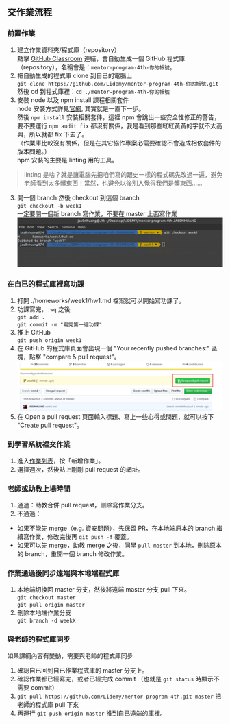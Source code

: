 ## 交作業流程
### 前置作業
1. 建立作業資料夾/程式庫（repository）  
點擊 [GitHub Classroom](https://classroom.github.com/a/SbDvk2VA) 連結，會自動生成一個 GitHub 程式庫（repository），名稱會是：`mentor-program-4th-你的帳號`。
2. 把自動生成的程式庫 clone 到自已的電腦上  
`git clone https://github.com/Lidemy/mentor-program-4th-你的帳號.git`
然後 cd 到程式庫裡：`cd ./mentor-program-4th-你的帳號`
3. 安裝 node 以及 npm install 課程相關套件  
node 安裝方式詳見[官網](https://nodejs.org/en/download/), 其實就是一直下一步。  
然後 `npm install` 安裝相關套件，這裡 npm 會跳出一些安全性修正的警告，要不要運行 `npm audit fix` 都沒有關係，我是看到那些紅紅黃黃的字就不太高興，所以就都 fix 下去了。  
（作業庫比較沒有關係，但是在其它協作專案必需要確認不會造成相依套件的版本問題。）  
npm 安裝的主要是 linting 用的工具。
>linting 是啥？就是讓電腦先把咱們寫的跟史一樣的程式碼先改過一遍，避免老師看到太多髒東西！當然，也避免以後別人覺得我們是髒東西……

3. 開一個 branch 然後 checkout 到這個 branch  
`git checkout -b week1`  
一定要開一個新 branch 寫作業，不要在 master 上面寫作業
![branch switch](../img/week1/20200607_01.png)

### 在自已的程式庫裡寫功課
1. 打開 ./homeworks/week1/hw1.md 檔案就可以開始寫功課了。
2. 功課寫完，`:wq` 之後  
`git add .`  
`git commit -m "寫完第一週功課"`
3. 推上 GitHub  
`git push origin week1`
4. 在 GitHub 的程式庫頁面會出現一個 "Your recently pushed branches:" 區塊，點擊 "compare & pull request"。
![PR](../img/week1/20200607_02.png)
5. 在 Open a pull request 頁面輸入標題、寫上一些心得或問題，就可以按下 "Create pull request"。

### 到學習系統裡交作業
1. 進入[作業列表](https://learning.lidemy.com/homeworks)，按「新增作業」。
2. 選擇週次，然後貼上剛剛 pull request 的網址。

### 老師或助教上場時間
1. 通過：助教合併 pull request，刪除寫作業分支。
2. 不通過：
  - 如果不能先 merge（e.g. 資安問題），先保留 PR，在本地端原本的 branch 繼續寫作業，修改完後再 `git push -f` 覆蓋。
  - 如果可以先 merge，助教 merge 之後，同學 `pull master` 到本地，刪除原本的 branch，重開一個 branch 修改作業。

### 作業通過後同步遠端與本地端程式庫
1. 本地端切換回 master 分支，然後將遠端 master 分支 pull 下來。  
`git checkout master`  
`git pull origin master`
2. 刪除本地端作業分支  
`git branch -d weekX`

### 與老師的程式庫同步
如果課綱內容有變動，需要與老師的程式庫同步
1. 確認自已回到自已作業程式庫的 master 分支上。
2. 確認作業都已經寫完，或者已經完成 commit （也就是 `git status` 時顯示不需要 commit）
3. `git pull https://github.com/Lidemy/mentor-program-4th.git master` 把老師的程式庫 pull 下來
4. 再運行 `git push origin master` 推到自已遠端的庫裡。
